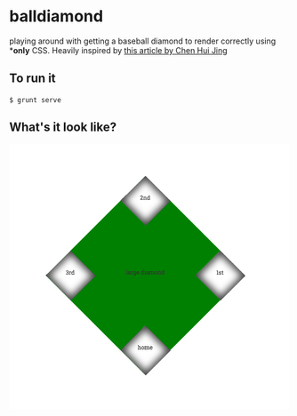 # balldiamond
playing around with getting a baseball diamond to render correctly using ***only** CSS.  Heavily inspired by [this article by Chen Hui Jing](http://www.chenhuijing.com/blog/diamond-grid-using-sass/)

## To run it
```shell
$ grunt serve
```

## What's it look like?

![baseball diamond](/balldiamond.png)
